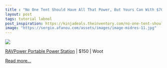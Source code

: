 ```yaml
---
title : "No One Tent Should Have All That Power, But Yours Can With $70 off a 70,200mAh Portable Charging Station"
layout: post
tags: tutorial labnol
post_inspiration: https://kinjadeals.theinventory.com/no-one-tent-should-have-all-that-power-but-yours-can-w-1846180999
image: "https://sergio.afanou.com/assets/images/image-midres-11.jpg"
---
```


<img src="https://i.kinja-img.com/gawker-media/image/upload/s--pUpQ_WL0--/c_fit,fl_progressive,q_80,w_636/eow0t47j3einhryiwmjg.jpg" /><p><a href="https://www.anrdoezrs.net/links/8335291/type/dlg/sid/13998261/https://tools.woot.com/offers/ravpower-300w-portable-power-station-4" target="_blank" rel="noopener noreferrer">RAVPower Portable Power Station</a> | $150 | Woot</p><p><a href="https://kinjadeals.theinventory.com/no-one-tent-should-have-all-that-power-but-yours-can-w-1846180999">Read more...</a></p>